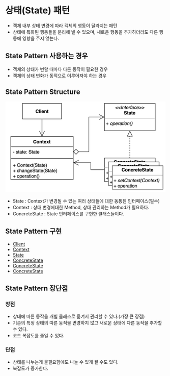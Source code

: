 # 상태(State) 패턴

- 객체 내부 상태 변경에 따라 객체의 행동이 달라지는 패턴
- 상태에 특화된 행동들을 분리해 낼 수 있으며, 새로운 행동을 추가하더라도 다른 행동에 영향을 주지 않는다.

## State Pattern 사용하는 경우
- 객체의 상태가 변할 때마다 다른 동작이 필요한 경우
- 객체의 상태 변화가 동적으로 이루어져야 하는 경우

## State Pattern Structure
![State.png](State.png)

- State : Context가 변경될 수 있는 여러 상태들에 대한 동통된 인터페이스(필수)
- Context : 상태 변경에대한 Method, 상태 관리하는 Method가 필요하다.
- ConcreteState : State 인터페이스를 구현한 클래스들이다.

## State Pattern 구현

- [Client](simple%2FClient.java)
- [Context](simple%2FOnlineCourse.java)
- [State](simple%2FState.java)
- [ConcreteState](simple%2FDraft.java)
- [ConcreteState](simple%2FPrivate.java)
- [ConcreteState](simple%2FPublished.java)

## State Pattern 장단점
### 장점
- 상태에 따른 동작을 개별 클래스로 옮겨서 관리할 수 있다.(가장 큰 장점)
- 기존의 특정 상태의 따른 동적을 변경하지 않고 새로운 상태에 다른 동작을 추가할 수 있다.
- 코드 복잡도를 줄일 수 있다.
### 단점
- 상태를 나누는게 불필요함에도 나눌 수 있게 될 수도 있다.
- 복잡도가 증가한다.